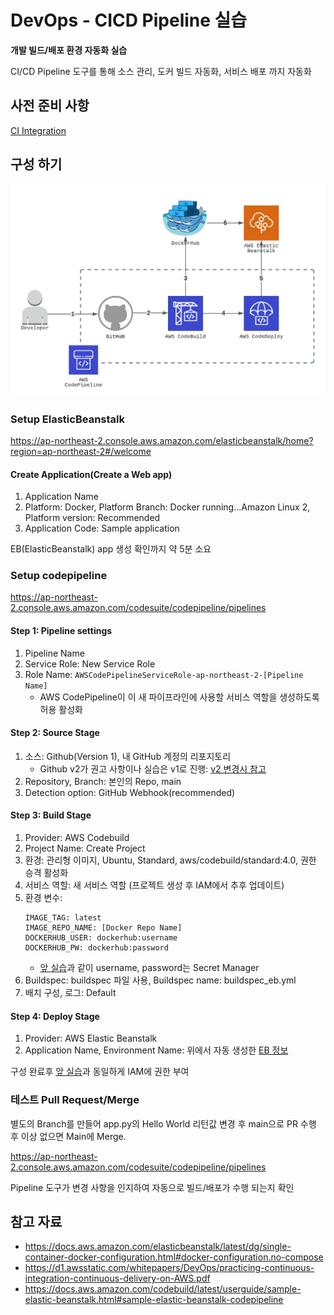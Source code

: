 # DevOps - CICD Pipeline 실습

__개발 빌드/배포 환경 자동화 실습__

CI/CD Pipeline 도구를 통해 소스 관리, 도커 빌드 자동화, 서비스 배포 까지 자동화

## 사전 준비 사항
[CI Integration](../github-aws-codebuild-dockerhub/README.md)

## 구성 하기
![Architecture](./images/system_architecutre.png)

### Setup ElasticBeanstalk

https://ap-northeast-2.console.aws.amazon.com/elasticbeanstalk/home?region=ap-northeast-2#/welcome

#### Create Application(Create a Web app)

1. Application Name
2. Platform: Docker, Platform Branch: Docker running...Amazon Linux 2, Platform version: Recommended
3. Application Code: Sample application

EB(ElasticBeanstalk) app 생성 확인까지 약 5분 소요

### Setup codepipeline

https://ap-northeast-2.console.aws.amazon.com/codesuite/codepipeline/pipelines

#### Step 1: Pipeline settings
1. Pipeline Name
2. Service Role: New Service Role
3. Role Name: `AWSCodePipelineServiceRole-ap-northeast-2-[Pipeline Name]`
   - AWS CodePipeline이 이 새 파이프라인에 사용할 서비스 역할을 생성하도록 허용 활성화
  
#### Step 2: Source Stage
1. 소스: Github(Version 1), 내 GitHub 계정의 리포지토리
   - Github v2가 권고 사항이나 실습은 v1로 진행: [v2 변경시 참고](https://docs.aws.amazon.com/ko_kr/codepipeline/latest/userguide/update-github-action-connections.html)
2. Repository, Branch: 본인의 Repo, main
3. Detection option: GitHub Webhook(recommended)

#### Step 3: Build Stage
1. Provider: AWS Codebuild
2. Project Name: Create Project
3. 환경: 관리형 이미지, Ubuntu, Standard, aws/codebuild/standard:4.0, 권한 승격 활성화
4. 서비스 역할: 새 서비스 역할 (프로젝트 생성 후 IAM에서 추후 업데이트)
5. 환경 변수:
   ```
   IMAGE_TAG: latest
   IMAGE_REPO_NAME: [Docker Repo Name]
   DOCKERHUB_USER: dockerhub:username
   DOCKERHUB_PW: dockerhub:password
   ```
   - [앞 실습](../github-aws-codebuild-dockerhub/README.md)과 같이 username, password는 Secret Manager
6. Buildspec: buildspec 파일 사용, Buildspec name: buildspec_eb.yml    
7. 배치 구성, 로그: Default

#### Step 4: Deploy Stage
1. Provider: AWS Elastic Beanstalk
2. Application Name, Environment Name: 위에서 자동 생성한 [EB 정보](#create-applicationcreate-a-web-app)

구성 완료후 [앞 실습](../github-aws-codebuild-dockerhub/README.md#add-permission-in-iam-role)과 동일하게 IAM에 권한 부여

### 테스트 Pull Request/Merge 

별도의 Branch를 만들어 app.py의 Hello World 리턴값 변경 후 main으로 PR 수행 후 이상 없으면 Main에 Merge.

https://ap-northeast-2.console.aws.amazon.com/codesuite/codepipeline/pipelines

Pipeline 도구가 변경 사항을 인지하여 자동으로 빌드/배포가 수행 되는지 확인

## 참고 자료

- https://docs.aws.amazon.com/elasticbeanstalk/latest/dg/single-container-docker-configuration.html#docker-configuration.no-compose
- https://d1.awsstatic.com/whitepapers/DevOps/practicing-continuous-integration-continuous-delivery-on-AWS.pdf
- https://docs.aws.amazon.com/codebuild/latest/userguide/sample-elastic-beanstalk.html#sample-elastic-beanstalk-codepipeline
